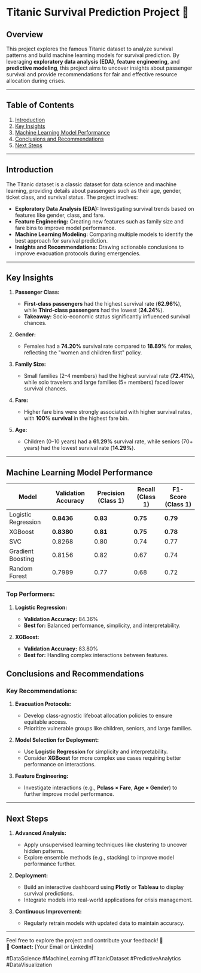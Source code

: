 # **Titanic Survival Prediction Project** 🚢

## **Overview**

This project explores the famous Titanic dataset to analyze survival patterns and build machine learning models for survival prediction. By leveraging **exploratory data analysis (EDA)**, **feature engineering**, and **predictive modeling**, this project aims to uncover insights about passenger survival and provide recommendations for fair and effective resource allocation during crises.

---

## **Table of Contents**

1. [Introduction](#introduction)  
2. [Key Insights](#key-insights)  
3. [Machine Learning Model Performance](#machine-learning-model-performance)    
4. [Conclusions and Recommendations](#conclusions-and-recommendations)  
5. [Next Steps](#next-steps)

---

## **Introduction**

The Titanic dataset is a classic dataset for data science and machine learning, providing details about passengers such as their age, gender, ticket class, and survival status. The project involves:

- **Exploratory Data Analysis (EDA):** Investigating survival trends based on features like gender, class, and fare.  
- **Feature Engineering:** Creating new features such as family size and fare bins to improve model performance.  
- **Machine Learning Modeling:** Comparing multiple models to identify the best approach for survival prediction.  
- **Insights and Recommendations:** Drawing actionable conclusions to improve evacuation protocols during emergencies.

---

## **Key Insights**

1. **Passenger Class:**  
   - **First-class passengers** had the highest survival rate (**62.96%**), while **Third-class passengers** had the lowest (**24.24%**).  
   - **Takeaway:** Socio-economic status significantly influenced survival chances.

2. **Gender:**  
   - Females had a **74.20%** survival rate compared to **18.89%** for males, reflecting the "women and children first" policy.  

3. **Family Size:**  
   - Small families (2–4 members) had the highest survival rate (**72.41%**), while solo travelers and large families (5+ members) faced lower survival chances.  

4. **Fare:**  
   - Higher fare bins were strongly associated with higher survival rates, with **100% survival** in the highest fare bin.

5. **Age:**  
   - Children (0–10 years) had a **61.29%** survival rate, while seniors (70+ years) had the lowest survival rate (**14.29%**).

---

## **Machine Learning Model Performance**

| **Model**               | **Validation Accuracy** | **Precision (Class 1)** | **Recall (Class 1)** | **F1-Score (Class 1)** |
|--------------------------|-------------------------|-------------------------|----------------------|------------------------|
| Logistic Regression      | **0.8436**             | **0.83**                | **0.75**             | **0.79**               |
| XGBoost                  | **0.8380**             | **0.81**                | **0.75**             | **0.78**               |
| SVC                      | 0.8268                 | 0.80                    | 0.74                 | 0.77                   |
| Gradient Boosting        | 0.8156                 | 0.82                    | 0.67                 | 0.74                   |
| Random Forest            | 0.7989                 | 0.77                    | 0.68                 | 0.72                   |

### **Top Performers:**
1. **Logistic Regression:**  
   - **Validation Accuracy:** 84.36%  
   - **Best for:** Balanced performance, simplicity, and interpretability.  

2. **XGBoost:**  
   - **Validation Accuracy:** 83.80%  
   - **Best for:** Handling complex interactions between features.  

## **Conclusions and Recommendations**

### **Key Recommendations:**
1. **Evacuation Protocols:**  
   - Develop class-agnostic lifeboat allocation policies to ensure equitable access.  
   - Prioritize vulnerable groups like children, seniors, and large families.  

2. **Model Selection for Deployment:**  
   - Use **Logistic Regression** for simplicity and interpretability.  
   - Consider **XGBoost** for more complex use cases requiring better performance on interactions.

3. **Feature Engineering:**  
   - Investigate interactions (e.g., **Pclass × Fare**, **Age × Gender**) to further improve model performance.

---

## **Next Steps**

1. **Advanced Analysis:**  
   - Apply unsupervised learning techniques like clustering to uncover hidden patterns.  
   - Explore ensemble methods (e.g., stacking) to improve model performance further.  

2. **Deployment:**  
   - Build an interactive dashboard using **Plotly** or **Tableau** to display survival predictions.  
   - Integrate models into real-world applications for crisis management.  

3. **Continuous Improvement:**  
   - Regularly retrain models with updated data to maintain accuracy.  

---

Feel free to explore the project and contribute your feedback! 🚀  
📧 **Contact:** [Your Email or LinkedIn]  

#DataScience #MachineLearning #TitanicDataset #PredictiveAnalytics #DataVisualization
